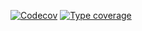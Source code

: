[![Codecov](https://img.shields.io/codecov/c/github/mariosimao/notion-sdk)](https://app.codecov.io/gh/mariosimao/notion-sdk)
[![Type coverage](https://shepherd.dev/github/mariosimao/notion-sdk/coverage.svg)](https://shepherd.dev/github/mariosimao/notion-sdk)